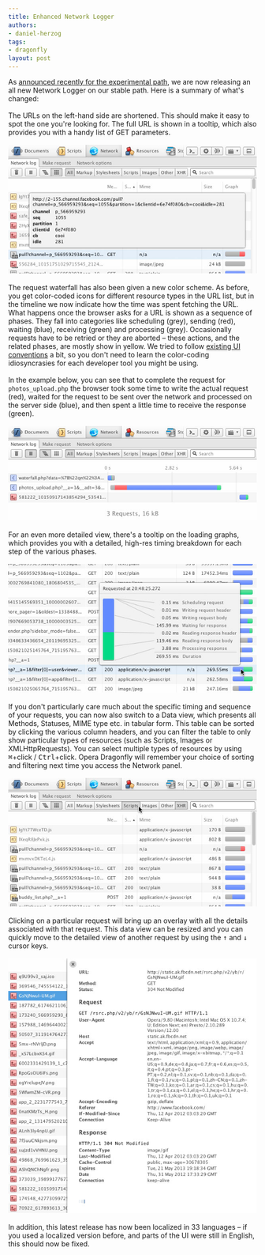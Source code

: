 ```yaml
---
title: Enhanced Network Logger
authors:
- daniel-herzog
tags:
- dragonfly
layout: post
---
```

As <a href="http://my.opera.com/dragonfly/blog/an-update-on-network-and-color-values-in-css" target="_blank">announced recently for the experimental path</a>, we are now releasing an all new Network Logger on our stable path. Here is a summary of what&#39;s changed:<br/><br/>The URLs on the left-hand side are shortened. This should make it easy to spot the one you&#39;re looking for. The full URL is shown in a tooltip, which also provides you with a handy list of GET parameters.<br/><br/><img src="/blog/enhanced-network-logger/network-release-url-params.jpg" alt="The Network panel, showing a shortened URL being hovered, resulting in a large tooltip with the full URL and associated GET parameters" /><br/><br/>The request waterfall has also been given a new color scheme. As before, you get color-coded icons for different resource types in the URL list, but in the timeline we now indicate how the time was spent fetching the URL. What happens once the browser asks for a URL is shown as a sequence of phases. They fall into categories like scheduling (grey), sending (red), waiting (blue), receiving (green) and processing (grey). Occasionally requests have to be retried or they are aborted – these actions, and the related phases, are mostly show in yellow. We tried to follow <a href="http://www.stevesouders.com/blog/2011/08/26/waterfall-ui-conventions/" target="_blank">existing UI conventions</a> a bit, so you don&#39;t need to learn the color-coding idiosyncrasies for each developer tool you might be using.<br/><br/>In the example below, you can see that to complete the request for <code>photos_upload.php</code> the browser took some time to write the actual request (red), waited for the request to be sent over the network and processed on the server side (blue), and then spent a little time to receive the response (green).<br/><br/><img src="/blog/enhanced-network-logger/upload-graph.jpg" alt="Visualising the request for photo_upload.php in the Network Logger, with the various phases present in the color-coded graph" /><br/><br/>For an even more detailed view, there&#39;s a tooltip on the loading graphs, which provides you with a detailed, high-res timing breakdown for each step of the various phases.<br/><br/><img src="/blog/enhanced-network-logger/network-release-graph-tooltip.jpg" alt="The tooltip for a single network request, showing detailed sequence and timing information for a completed request" /><br/><br/>If you don&#39;t particularly care much about the specific timing and sequence of your requests, you can now also switch to a Data view, which presents all Methods, Statuses, MIME type etc. in tabular form. This table can be sorted by clicking the various column headers, and you can filter the table to only show particular types of resources (such as Scripts, Images or XMLHttpRequests). You can select multiple types of resources by using <kbd>⌘</kbd>+click / <kbd>Ctrl</kbd>+click. Opera Dragonfly will remember your choice of sorting and filtering next time you access the Network panel.<br/><br/><img src="/blog/enhanced-network-logger/network-release-type-filters.jpg" alt="The Network panel&#39;s tabular data view" /><br/><br/>Clicking on a particular request will bring up an overlay with all the details associated with that request. This data view can be resized and you can quickly move to the detailed view of another request by using the <kbd>↑</kbd> and <kbd>↓</kbd> cursor keys.<br/><br/><img src="/blog/enhanced-network-logger/network-release-detail-view.jpg" alt="The detailed data view for a single network request, showing all the Request and Response headers that were exchanged between the browser and the server" /><br/><br/>In addition, this latest release has now been localized in 33 languages – if you used a localized version before, and parts of the UI were still in English, this should now be fixed.
